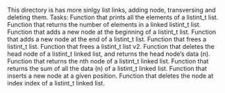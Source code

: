 This directory is has more sinlgy list links, adding node, transversing and deleting them.
Tasks:
Function that prints all the elements of a listint_t list.
Function that returns the number of elements in a linked listint_t list.
Function that adds a new node at the beginning of a listint_t list.
Function that adds a new node at the end of a listint_t list.
Function that frees a listint_t list.
Function that frees a listint_t list v2.
Function that deletes the head node of a listint_t linked list, and returns the head node’s data (n).
Function that returns the nth node of a listint_t linked list.
Function that returns the sum of all the data (n) of a listint_t linked list.
Function that inserts a new node at a given position.
Function that deletes the node at index index of a listint_t linked list.

